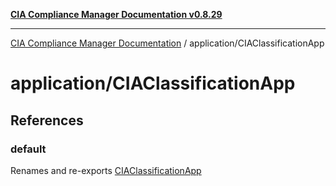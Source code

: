 [**CIA Compliance Manager Documentation v0.8.29**](../../README.md)

***

[CIA Compliance Manager Documentation](../../modules.md) / application/CIAClassificationApp

# application/CIAClassificationApp

## References

### default

Renames and re-exports [CIAClassificationApp](../../index/variables/CIAClassificationApp.md)
